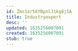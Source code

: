 ```yaml
---
id: Zms1or56YBpnlJ1kg8jIA
title: Industryexpert
desc: ''
updated: 1635256007091
created: 1635256007091
stub: true
---
```



